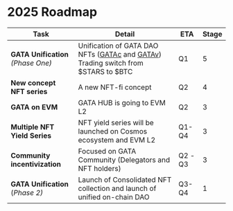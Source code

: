 # 2025 Roadmap

<table><thead><tr><th>Task</th><th>Detail</th><th>ETA</th><th data-type="rating" data-max="5">Stage</th></tr></thead><tbody><tr><td><strong>GATA Unification</strong> <br><em>(Phase One)</em></td><td>Unification of GATA DAO NFTs (<a href="../gata-nft-dao/about-gata-nfts/#colonial-cats-gatac">GATAc</a> and <a href="../gata-nft-dao/about-gata-nfts/#voyager-cats-gatav">GATAv</a>) <br>Trading switch from $STARS to $BTC</td><td>Q1</td><td>5</td></tr><tr><td><strong>New concept NFT series</strong></td><td>A new NFT-fi concept </td><td>Q2</td><td>4</td></tr><tr><td><strong>GATA on EVM</strong></td><td>GATA HUB is going to EVM L2</td><td>Q2</td><td>3</td></tr><tr><td><strong>Multiple NFT Yield Series</strong> </td><td>NFT yield series will be launched on Cosmos ecosystem and EVM L2</td><td>Q1-Q4</td><td>3</td></tr><tr><td><strong>Community incentivization</strong></td><td>Focused on GATA Community (Delegators and NFT holders)</td><td>Q2 -Q3</td><td>3</td></tr><tr><td><strong>GATA Unification</strong> (<em>Phase 2)</em></td><td>Launch of Consolidated NFT collection and launch of unified on-chain DAO</td><td>Q3-Q4</td><td>1</td></tr></tbody></table>
